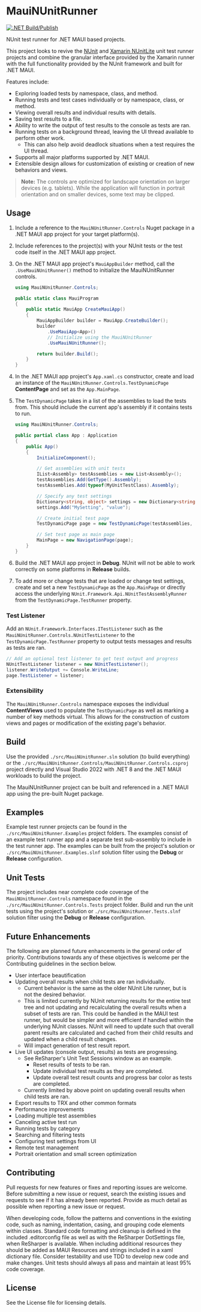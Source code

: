 # MauiNUnitRunner

[![.NET Build/Publish](https://github.com/bstadick/MauiNUnitRunner/actions/workflows/dotnetcorerelease.yml/badge.svg?branch=main&event=release)](https://github.com/bstadick/MauiNUnitRunner/actions/workflows/dotnetcorerelease.yml)

NUnit test runner for .NET MAUI based projects.

This project looks to revive the [NUnit](https://github.com/nunit/nunit.xamarin) and [Xamarin NUnitLite](https://github.com/xamarin) unit test runner projects and combine the granular interface provided by the Xamarin runner with the full functionality provided by the NUnit framework and built for .NET MAUI.

Features include:

- Exploring loaded tests by namespace, class, and method.
- Running tests and test cases individually or by namespace, class, or method.
- Viewing overall results and individual results with details.
- Saving test results to a file.
- Ability to write the output of test results to the console as tests are ran.
- Running tests on a background thread, leaving the UI thread available to perform other work.
  - This can also help avoid deadlock situations when a test requires the UI thread.
- Supports all major platforms supported by .NET MAUI.
- Extensible design allows for customization of existing or creation of new behaviors and views.

> **Note:** The controls are optimized for landscape orientation on larger devices (e.g. tablets). While the application will function in portrait orientation and on smaller devices, some text may be clipped.

## Usage

1. Include a reference to the `MauiNUnitRunner.Controls` Nuget package in a .NET MAUI app project for your target platform(s).
2. Include references to the project(s) with your NUnit tests or the test code itself in the .NET MAUI app project.
3. On the .NET MAUI app project's `MauiAppBuilder` method, call the `.UseMauiNUnitRunner()` method to initialize the MauiNUnitRunner controls.

    ```csharp
    using MauiNUnitRunner.Controls;

    public static class MauiProgram
    {
        public static MauiApp CreateMauiApp()
        {
            MauiAppBuilder builder = MauiApp.CreateBuilder();
            builder
                .UseMauiApp<App>()
                // Initialize using the MauiNUnitRunner
                .UseMauiNUnitRunner();

            return builder.Build();
        }
    }
    ```

4. In the .NET MAUI app project's `App.xaml.cs` constructor, create and load an instance of the `MauiNUnitRunner.Controls.TestDynamicPage` **ContentPage** and set as the `App.MainPage`.
5. The `TestDynamicPage` takes in a list of the assemblies to load the tests from. This should include the current app's assembly if it contains tests to run.

    ```csharp
    using MauiNUnitRunner.Controls;

    public partial class App : Application
    {
        public App()
        {
            InitializeComponent();

            // Get assemblies with unit tests
            IList<Assembly> testAssemblies = new List<Assembly>();
            testAssemblies.Add(GetType().Assembly);
            testAssemblies.Add(typeof(MyUnitTestClass).Assembly);

            // Specify any test settings
            Dictionary<string, object> settings = new Dictionary<string, object>();
            settings.Add("MySetting", "value");

            // Create initial test page
            TestDynamicPage page = new TestDynamicPage(testAssemblies, settings);

            // Set test page as main page
            MainPage = new NavigationPage(page);
        }
    }
    ```

6. Build the .NET MAUI app project in **Debug**. NUnit will not be able to work correctly on some platforms in **Release** builds.
7. To add more or change tests that are loaded or change test settings, create and set a new `TestDynamicPage` as the `App.MainPage` or directly access the underlying `NUnit.Framework.Api.NUnitTestAssemblyRunner` from the `TestDynamicPage.TestRunner` property.

### Test Listener

Add an `NUnit.Framework.Interfaces.ITestListener` such as the `MauiNUnitRunner.Controls.NUnitTestListener` to the `TestDynamicPage.TestRunner` property to output tests messages and results as tests are ran.

```csharp
// Add an optional test listener to get test output and progress
NUnitTestListener listener = new NUnitTestListener();
listener.WriteOutput += Console.WriteLine;
page.TestListener = listener;
```

### Extensibility

The `MauiNUnitRunner.Controls` namespace exposes the individual **ContentViews** used to populate the `TestDynamicPage` as well as marking a number of key methods virtual. This allows for the construction of custom views and pages or modification of the existing page's behavior.

## Build

Use the provided `./src/MauiNUnitRunner.sln` solution (to build everything) or the `./src/MauiNUnitRunner.Controls/MauiNUnitRunner.Controls.csproj` project directly and Visual Studio 2022 with .NET 8 and the .NET MAUI workloads to build the project.

The MauiNUnitRunner project can be built and referenced in a .NET MAUI app using the pre-built Nuget package.

## Examples

Example test runner projects can be found in the `./src/MauiNUnitRunner.Examples` project folders. The examples consist of an example test runner app and a separate test sub-assembly to include in the test runner app. The examples can be built from the project's solution or `./src/MauiNUnitRunner.Examples.slnf` solution filter using the **Debug** or **Release** configuration.

## Unit Tests

The project includes near complete code coverage of the `MauiNUnitRunner.Controls` namespace found in the `./src/MauiNUnitRunner.Controls.Tests` project folder. Build and run the unit tests using the project's solution or `./src/MauiNUnitRunner.Tests.slnf` solution filter using the **Debug** or **Release** configuration.

## Future Enhancements

The following are planned future enhancements in the general order of priority. Contributions towards any of these objectives is welcome per the Contributing guidelines in the section below.

- User interface beautification
- Updating overall results when child tests are ran individually.
  - Current behavior is the same as the older NUnit Lite runner, but is not the desired behavior.
  - This is limited currently by NUnit returning results for the entire test tree and not updating and recalculating the overall results when a subset of tests are ran. This could be handled in the MAUI test runner, but would be simpler and more efficient if handled within the underlying NUnit classes. NUnit will need to update such that overall parent results are calculated and cached from their child results and updated when a child result changes.
  - Will impact generation of test result report.
- Live UI updates (console output, results) as tests are progressing.
  - See ReSharper's Unit Test Sessions window as an example.
    - Reset results of tests to be ran.
    - Update individual test results as they are completed.
    - Update overall test result counts and progress bar color as tests are completed.
  - Currently limited by above point on updating overall results when child tests are ran.
- Export results to TRX and other common formats
- Performance improvements
- Loading multiple test assemblies
- Canceling active test run
- Running tests by category
- Searching and filtering tests
- Configuring test settings from UI
- Remote test management
- Portrait orientation and small screen optimization

## Contributing

Pull requests for new features or fixes and reporting issues are welcome. Before submitting a new issue or request, search the existing issues and requests to see if it has already been reported. Provide as much detail as possible when reporting a new issue or request.

When developing code, follow the patterns and conventions in the existing code, such as naming, indentation, casing, and grouping code elements within classes. Standard code formatting and cleanup is defined in the included .editorconfig file as well as with the ReSharper DotSettings file, when ReSharper is available. When including additional resources they should be added as MAUI Resources and strings included in a xaml dictionary file. Consider testability and use TDD to develop new code and make changes. Unit tests should always all pass and maintain at least 95% code coverage.

## License

See the License file for licensing details.
